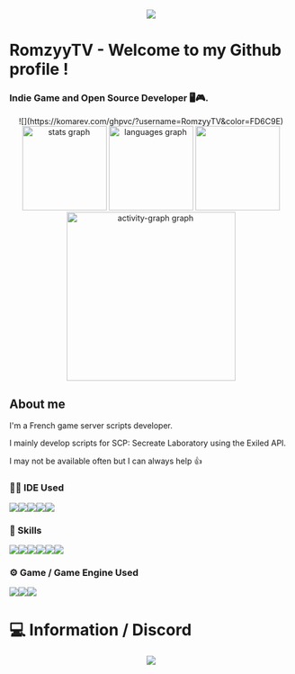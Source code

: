 <div style="width: 100%;">
                <h1 align="center">
                    <img src="https://readme-typing-svg.herokuapp.com/?font=Righteous&size=35&center=true&vCenter=true&width=500&height=70&duration=4000&lines=Hello+👋;+I'm+RomzyyTV!;Salut+👋;+Je+suis+RomzyyTv!" />
                </h1>
</div>



# RomzyyTV - Welcome to my Github profile !

### Indie Game and Open Source Developer 🖥🎮.
<div align="center">
![](https://komarev.com/ghpvc/?username=RomzyyTV&color=FD6C9E)
</div>

<div align="center">
  <img src="https://github-readme-stats.vercel.app/api?username=RomzyyTV&show_icons=true&theme=tokyonight" height="150" alt="stats graph"  />
  <img src="https://github-readme-stats.vercel.app/api/top-langs?username=romzyytv&locale=en&hide_title=false&layout=compact&card_width=320&langs_count=5&theme=tokyonight&hide_border=false&order=2" height="150" alt="languages graph"  />
  <img src="https://streak-stats.demolab.com?user=romzyytv&locale=en&mode=daily&theme=tokyonight&hide_border=false&border_radius=5&order=3" height="150" alt=""  />
  <img src="https://github-readme-activity-graph.vercel.app/graph?username=romzyytv&radius=16&theme=tokyo-night&area=true&order=5" height="300" alt="activity-graph graph"  />
</div>


## About me

I'm a French game server scripts developer.

I mainly develop scripts for SCP: Secreate Laboratory using the Exiled API.

I may not be available often but I can always help 👍

### 👩‍💻 IDE Used
<img src="https://img.shields.io/badge/IntelliJ_IDEA-000000.svg?style=for-the-badge&logo=intellij-idea&logoColor=white"/><img src="https://img.shields.io/badge/PyCharm-000000.svg?&style=for-the-badge&logo=PyCharm&logoColor=white"/><img src="https://img.shields.io/badge/Rider-000000?style=for-the-badge&logo=Rider&logoColor=white"/><img src="https://img.shields.io/badge/Visual_Studio-5C2D91?style=for-the-badge&logo=visual%20studio&logoColor=white"/><img src="https://img.shields.io/badge/Visual_Studio_Code-0078D4?style=for-the-badge&logo=visual%20studio%20code&logoColor=white"/>

### 🚀 Skills
<img src="https://img.shields.io/badge/C%23-512BD4?style=for-the-badge&logo=c-sharp&logoColor=white"/><img src="https://img.shields.io/badge/Python-3776AB?style=for-the-badge&logo=python&logoColor=white"/><img src="https://img.shields.io/badge/VB.NET-5C2D91?style=for-the-badge&logo=visualbasic&logoColor=white"/><img src="https://img.shields.io/badge/Lua-2C2D72?style=for-the-badge&logo=lua&logoColor=white"/><img src="https://img.shields.io/badge/HTML5-E34F26.svg?style=for-the-badge&logo=HTML5&logoColor=white"><img src="https://img.shields.io/badge/CSS3-1572B6.svg?style=for-the-badge&logo=CSS3&logoColor=white">


### ⚙️ Game / Game Engine Used

<img src ="https://img.shields.io/badge/Unity-FFF?style=for-the-badge&logo=unity&logoColor=black"><img src="https://img.shields.io/badge/Unreal%20Engine-0E1128.svg?style=for-the-badge&logo=Unreal-Engine&logoColor=white"><img src ="https://img.shields.io/badge/SCP%20Foundation-FFFFFF.svg?style=for-the-badge&logo=SCP-Foundation&logoColor=black">

# 💻 Information / Discord
<div align="center">
    <img src="https://lanyard.kyrie25.me/api/948307385284427818?waveColor=b19bd9&waveSpotifyColor=b19bd9">
  </a>
</div>
